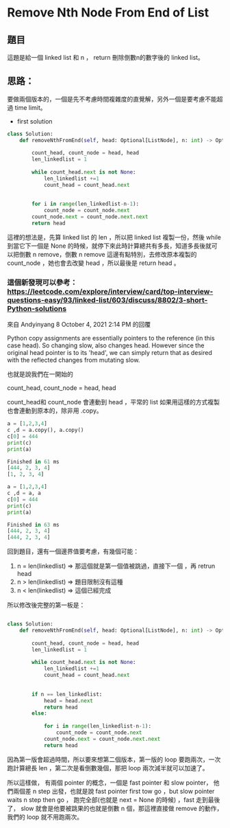 # Remove Nth Node From End of List

## 題目

這題是給一個 linked list 和 n ， return 刪除倒數n的數字後的 linked list。

## 思路：

要做兩個版本的，一個是先不考慮時間複雜度的直覺解，另外一個是要考慮不能超過 time limit。

- first solution  

```python 
class Solution:
    def removeNthFromEnd(self, head: Optional[ListNode], n: int) -> Optional[ListNode]:
        
        count_head, count_node = head, head
        len_linkedlist = 1
        
        while count_head.next is not None:
            len_linkedlist +=1
            count_head = count_head.next
            
        
        for i in range(len_linkedlist-n-1):
            count_node = count_node.next
        count_node.next = count_node.next.next
        return head

```

這裡的想法是，先算 linked list 的 len ，所以把 linked list 複製一份，然後 while 到當它下一個是  None 的時候，就停下來此時計算總共有多長，知道多長後就可以把倒數 n remove，倒數 n remove 這邊有點特別，去修改原本複製的 count_node ，她也會去改變 head ，所以最後是 return head 。

### 這個新發現可以參考： https://leetcode.com/explore/interview/card/top-interview-questions-easy/93/linked-list/603/discuss/8802/3-short-Python-solutions

來自 Andyinyang 8  October 4, 2021 2:14 PM 的回覆

Python copy assignments are essentially pointers to the reference (in this case head). So changing slow, also changes head. However since the original head pointer is to its 'head', we can simply return that as desired with the reflected changes from mutating slow.

也就是說我們在一開始的

count_head, count_node = head, head

count_head和 count_node 會連動到 head ，平常的 list 如果用這樣的方式複製也會連動到原本的，除非用 .copy。

```python
a = [1,2,3,4]
c ,d = a.copy(), a.copy()
c[0] = 444
print(c)
print(a)

Finished in 61 ms
[444, 2, 3, 4]
[1, 2, 3, 4]

```

```python
a = [1,2,3,4]
c ,d = a, a
c[0] = 444
print(c)
print(a)

Finished in 63 ms
[444, 2, 3, 4]
[444, 2, 3, 4]

```
回到題目，還有一個邊界值要考慮，有幾個可能：

1. n  = len(linkedlist)  => 那這個就是第一個值被跳過，直接下一個
，再 retrun head 
2. n  > len(linkedlist)  => 題目限制沒有這種
3. n  < len(linkedlist)  => 這個已經完成

所以修改後完整的第一板是：

```python

class Solution:
    def removeNthFromEnd(self, head: Optional[ListNode], n: int) -> Optional[ListNode]:
        
        count_head, count_node = head, head
        len_linkedlist = 1
        
        while count_head.next is not None:
            len_linkedlist +=1
            count_head = count_head.next
            
       
        if n == len_linkedlist:
            head = head.next
            return head
        else:
            
            for i in range(len_linkedlist-n-1):
                count_node = count_node.next
            count_node.next = count_node.next.next
            return head

```

因為第一版會超過時間，所以要來想第二個版本，第一版的 loop 要跑兩次，一次跑計算總長 len ，第二次是看倒數幾個，那把 loop 兩次減半就可以加速了。

所以這樣做， 有兩個 pointer 的概念，一個是 fast pointer 和 slow pointer， 他們兩個差 n step 出發，也就是說 fast pointer first tow go ，but slow pointer waits n step then go ，
跑完全部(也就是 next = None 的時候) ，fast 走到最後了， slow 就會是他要被跳果的也就是倒數 n 個，那這裡直接做 remove 的動作，我們的 loop 就不用跑兩次。
